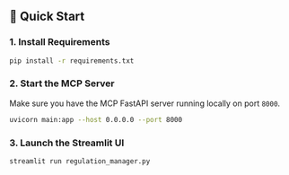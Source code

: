 ## 🚀 Quick Start

### 1. Install Requirements

```bash
pip install -r requirements.txt
```

### 2. Start the MCP Server

Make sure you have the MCP FastAPI server running locally on port `8000`.

```bash
uvicorn main:app --host 0.0.0.0 --port 8000
```

### 3. Launch the Streamlit UI

```bash
streamlit run regulation_manager.py
```